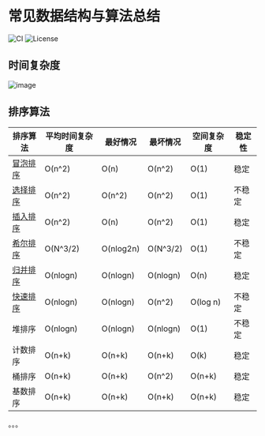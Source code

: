# 常见数据结构与算法总结
![CI](https://img.shields.io/github/workflow/status/yrz1994/DataStructuresAndAlgorithms/.NET%205%20CI)
![License](https://img.shields.io/github/license/yrz1994/DataStructuresAndAlgorithms)
## 时间复杂度

![image](https://user-images.githubusercontent.com/18241650/111873059-805de100-89c9-11eb-9f93-71c3adfd97af.png)

## 排序算法

| 排序算法 | 平均时间复杂度 | 最好情况 | 最坏情况 | 空间复杂度 | 稳定性 |
| ----------- | ----------- | ----------- | ----------- | ----------- | ----------- |
| [冒泡排序](https://github.com/yrz1994/DataStructuresAndAlgorithms/blob/main/src/SortingAlgorithm.Core/BubbleSort.cs) | O(n^2) | O(n) | O(n^2) | O(1) | 稳定 |
| [选择排序](https://github.com/yrz1994/DataStructuresAndAlgorithms/blob/main/src/SortingAlgorithm.Core/SelectionSort.cs) | O(n^2) | O(n^2) | O(n^2) | O(1) | 不稳定 |
| [插入排序](https://github.com/yrz1994/DataStructuresAndAlgorithms/blob/main/src/SortingAlgorithm.Core/InsertionSort.cs) | O(n^2) | O(n) | O(n^2) | O(1) | 稳定 |
| [希尔排序](https://github.com/yrz1994/DataStructuresAndAlgorithms/blob/main/src/SortingAlgorithm.Core/ShellSort.cs) | O(N^3/2) | O(nlog2n) | O(N^3/2) | O(1) | 不稳定 |
| [归并排序](https://github.com/yrz1994/DataStructuresAndAlgorithms/blob/main/src/SortingAlgorithm.Core/MergeSort.cs) | O(nlogn) | O(nlogn) | O(nlogn) | O(n) | 稳定 |
| [快速排序](https://github.com/yrz1994/DataStructuresAndAlgorithms/blob/main/src/SortingAlgorithm.Core/QuickSort.cs) | O(nlogn) | O(nlogn) | O(n^2) | O(log n) | 不稳定 |
| 堆排序 | O(nlogn) | O(nlogn) | O(nlogn) | O(1) | 不稳定 |
| 计数排序 | O(n+k) | O(n+k) | O(n+k) | O(k) | 稳定 |
| 桶排序 | O(n+k) | O(n+k) | O(n^2) | O(n+k) | 稳定 |
| 基数排序 | O(n+k) | O(n+k) | O(n+k) | O(n+k) | 稳定 |

。。。
